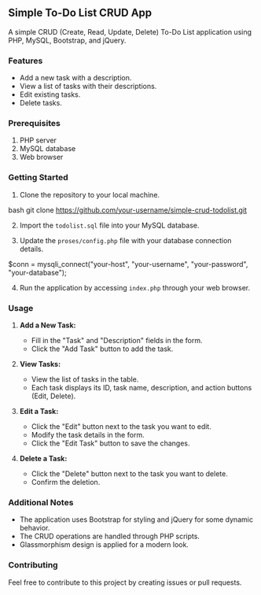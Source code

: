 ## Simple To-Do List CRUD App

A simple CRUD (Create, Read, Update, Delete) To-Do List application using PHP, MySQL, Bootstrap, and jQuery.

### Features

- Add a new task with a description.
- View a list of tasks with their descriptions.
- Edit existing tasks.
- Delete tasks.

### Prerequisites

1. PHP server
2. MySQL database
3. Web browser

### Getting Started

1. Clone the repository to your local machine.

bash
git clone https://github.com/your-username/simple-crud-todolist.git

2. Import the `todolist.sql` file into your MySQL database.

3. Update the `proses/config.php` file with your database connection details.

$conn = mysqli_connect("your-host", "your-username", "your-password", "your-database");

4. Run the application by accessing `index.php` through your web browser.

### Usage

1. **Add a New Task:**

   - Fill in the "Task" and "Description" fields in the form.
   - Click the "Add Task" button to add the task.

2. **View Tasks:**

   - View the list of tasks in the table.
   - Each task displays its ID, task name, description, and action buttons (Edit, Delete).

3. **Edit a Task:**

   - Click the "Edit" button next to the task you want to edit.
   - Modify the task details in the form.
   - Click the "Edit Task" button to save the changes.

4. **Delete a Task:**
   - Click the "Delete" button next to the task you want to delete.
   - Confirm the deletion.

### Additional Notes

- The application uses Bootstrap for styling and jQuery for some dynamic behavior.
- The CRUD operations are handled through PHP scripts.
- Glassmorphism design is applied for a modern look.

### Contributing

Feel free to contribute to this project by creating issues or pull requests.
